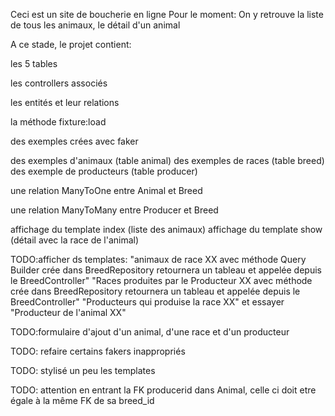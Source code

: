 Ceci est un site de boucherie en ligne
Pour le moment:
On y retrouve la liste de tous les animaux, 
le détail d'un animal


A ce stade, le projet contient:

les 5 tables

les controllers associés

les entités et leur relations

la méthode fixture:load

des exemples crées avec faker

des exemples d'animaux (table animal)
des exemples de races (table breed)
des exemple de producteurs (table producer)

une relation ManyToOne entre Animal et Breed

une relation ManyToMany entre Producer et Breed

affichage du template index (liste des animaux)
affichage du template show (détail avec la race de l'animal)

TODO:afficher ds templates: "animaux de race XX avec méthode Query Builder crée dans BreedRepository retournera un tableau et appelée depuis le BreedController" "Races produites par le Producteur XX avec méthode crée dans BreedRepository retournera un tableau et appelée depuis le BreedController" "Producteurs qui produise la race XX" et essayer "Producteur de l'animal XX"

TODO:formulaire d'ajout d'un animal, d'une race et d'un producteur

TODO: refaire certains fakers inappropriés

TODO: stylisé un peu les templates

TODO: attention en entrant la FK producerid dans Animal, celle ci doit etre égale à la même FK de sa breed_id
